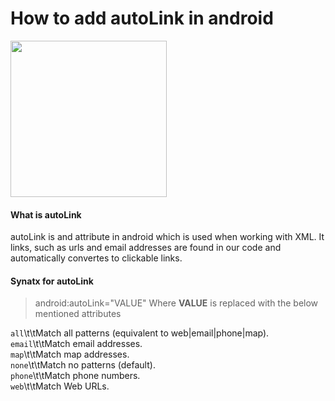 # How to add autoLink in android

<img src ="https://storage.googleapis.com/gweb-uniblog-publish-prod/images/android_ambassador_v1_cmyk_200px.max-2800x2800.png" height="250" width="250">

#### What is autoLink
  autoLink is and attribute in android which is used when working with XML. It links, such as urls and email addresses are found in our code and automatically convertes to clickable links.
  
#### Synatx for autoLink 

> android:autoLink="VALUE"
  Where **VALUE** is replaced with the below mentioned attributes
   
   `all`\t\tMatch all patterns (equivalent to web|email|phone|map).</br>
   `email`\t\tMatch email addresses.</br>
   `map`\t\tMatch map addresses.</br>
   `none`\t\tMatch no patterns (default).</br>
   `phone`\t\tMatch phone numbers.</br>
   `web`\t\tMatch Web URLs.</br>
   
  
  
  
